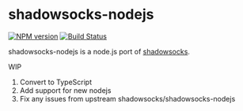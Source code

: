 shadowsocks-nodejs
==================

[![NPM version]][NPM] [![Build Status]][Travis CI]

shadowsocks-nodejs is a node.js port of [shadowsocks].

WIP
1. Convert to TypeScript
2. Add support for new nodejs
3. Fix any issues from upstream shadowsocks/shadowsocks-nodejs

[Build Status]:    https://img.shields.io/travis/clowwindy/shadowsocks-nodejs/master.svg?style=flat
[NPM]:             https://www.npmjs.com/package/shadowsocks
[NPM version]:     https://img.shields.io/npm/v/shadowsocks.svg?style=flatp
[Travis CI]:       https://travis-ci.org/shadowsocks/shadowsocks-nodejs
[shadowsocks]:     https://github.com/shadowsocks/shadowsocks
[Other versions]:  https://github.com/shadowsocks/shadowsocks/wiki/Ports-and-Clients
